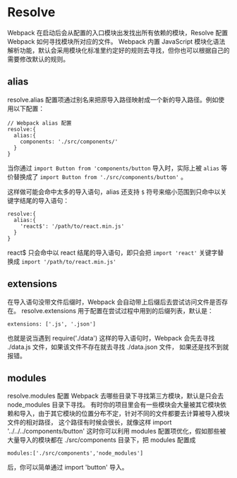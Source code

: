 # **Resolve**

Webpack 在启动后会从配置的入口模块出发找出所有依赖的模块，Resolve 配置 Webpack 如何寻找模块所对应的文件。 Webpack 内置 JavaScript 模块化语法解析功能，默认会采用模块化标准里约定好的规则去寻找，但你也可以根据自己的需要修改默认的规则。

## alias

resolve.alias 配置项通过别名来把原导入路径映射成一个新的导入路径。例如使用以下配置：

```
// Webpack alias 配置
resolve:{
  alias:{
    components: './src/components/'
  }
}
```

当你通过 `import Button from 'components/button` 导入时，实际上被 `alias` 等价替换成了 `import Button from './src/components/button'` 。

这样做可能会命中太多的导入语句，alias 还支持 `$` 符号来缩小范围到只命中以关键字结尾的导入语句：

```
resolve:{
  alias:{
    'react$': '/path/to/react.min.js'
  }
}
```

 react$ 只会命中以 react 结尾的导入语句，即只会把 `import 'react'` 关键字替换成 `import '/path/to/react.min.js'` 

## extensions

在导入语句没带文件后缀时，Webpack 会自动带上后缀后去尝试访问文件是否存在。 resolve.extensions 用于配置在尝试过程中用到的后缀列表，默认是：

```
extensions: ['.js', '.json']
```

也就是说当遇到 require('./data') 这样的导入语句时，Webpack 会先去寻找 ./data.js 文件，如果该文件不存在就去寻找 ./data.json 文件， 如果还是找不到就报错。

## modules

 resolve.modules 配置 Webpack 去哪些目录下寻找第三方模块，默认是只会去 node_modules 目录下寻找。 有时你的项目里会有一些模块会大量被其它模块依赖和导入，由于其它模块的位置分布不定，针对不同的文件都要去计算被导入模块文件的相对路径， 这个路径有时候会很长，就像这样 import '../../../components/button' 这时你可以利用 modules 配置项优化，假如那些被大量导入的模块都在 ./src/components 目录下，把 modules 配置成

```
modules:['./src/components','node_modules']
```

后，你可以简单通过 import 'button' 导入。